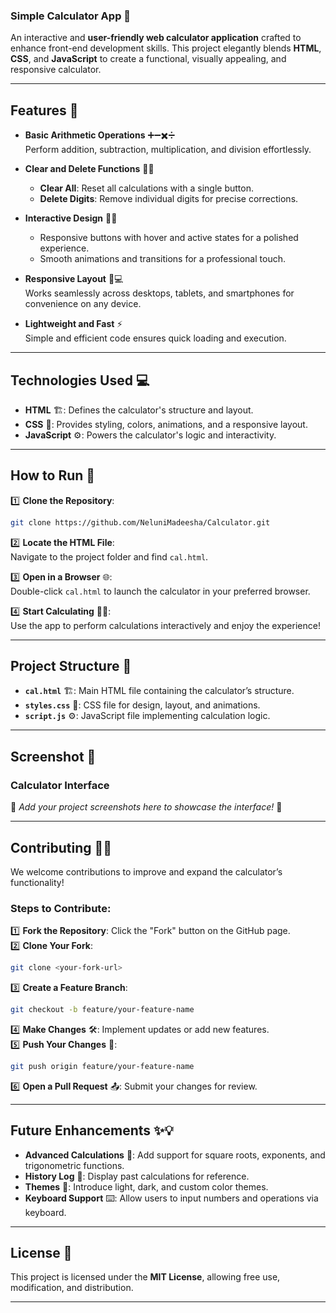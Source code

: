 ### Simple Calculator App 🧮

An interactive and **user-friendly web calculator application** crafted to enhance front-end development skills. This project elegantly blends **HTML**, **CSS**, and **JavaScript** to create a functional, visually appealing, and responsive calculator.  

---  

## Features 🎯  

- **Basic Arithmetic Operations** ➕➖✖️➗  
  Perform addition, subtraction, multiplication, and division effortlessly.  

- **Clear and Delete Functions** 🔄🧹  
  - **Clear All**: Reset all calculations with a single button.  
  - **Delete Digits**: Remove individual digits for precise corrections.  

- **Interactive Design** 🎨✨  
  - Responsive buttons with hover and active states for a polished experience.  
  - Smooth animations and transitions for a professional touch.  

- **Responsive Layout** 📱💻  
  Works seamlessly across desktops, tablets, and smartphones for convenience on any device.  

- **Lightweight and Fast** ⚡  
  Simple and efficient code ensures quick loading and execution.  

---  

## Technologies Used 💻  

- **HTML** 🏗️: Defines the calculator's structure and layout.  
- **CSS** 🎨: Provides styling, colors, animations, and a responsive layout.  
- **JavaScript** ⚙️: Powers the calculator's logic and interactivity.  

---  

## How to Run 🚀  

1️⃣ **Clone the Repository**:  
   ```bash  
   git clone https://github.com/NeluniMadeesha/Calculator.git  
   ```  

2️⃣ **Locate the HTML File**:  
   Navigate to the project folder and find `cal.html`.  

3️⃣ **Open in a Browser** 🌐:  
   Double-click `cal.html` to launch the calculator in your preferred browser.  

4️⃣ **Start Calculating** 🧮✨:  
   Use the app to perform calculations interactively and enjoy the experience!  

---  

## Project Structure 📂  

- **`cal.html`** 🏗️: Main HTML file containing the calculator’s structure.  
- **`styles.css`** 🎨: CSS file for design, layout, and animations.  
- **`script.js`** ⚙️: JavaScript file implementing calculation logic.  

---  

## Screenshot 📸  

### Calculator Interface  

🚧 *Add your project screenshots here to showcase the interface!* 🚧  

---  

## Contributing 🤝✨  

We welcome contributions to improve and expand the calculator’s functionality!  

### Steps to Contribute:  
1️⃣ **Fork the Repository**: Click the "Fork" button on the GitHub page.  
2️⃣ **Clone Your Fork**:  
   ```bash  
   git clone <your-fork-url>  
   ```  
3️⃣ **Create a Feature Branch**:  
   ```bash  
   git checkout -b feature/your-feature-name  
   ```  
4️⃣ **Make Changes** 🛠️: Implement updates or add new features.  
5️⃣ **Push Your Changes** 🚀:  
   ```bash  
   git push origin feature/your-feature-name  
   ```  
6️⃣ **Open a Pull Request** 📤: Submit your changes for review.  

---  

## Future Enhancements ✨💡  

- **Advanced Calculations** 🧠: Add support for square roots, exponents, and trigonometric functions.  
- **History Log** 📜: Display past calculations for reference.  
- **Themes** 🎨: Introduce light, dark, and custom color themes.  
- **Keyboard Support** ⌨️: Allow users to input numbers and operations via keyboard.  

---  

## License 📜  

This project is licensed under the **MIT License**, allowing free use, modification, and distribution.  

---

